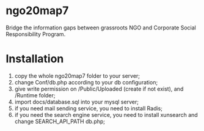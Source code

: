 ngo20map7
=========

Bridge the information gaps between grassroots NGO and Corporate Social Responsibility Program.

Installation
============

1. copy the whole ngo20map7 folder to your server;
2. change Conf/db.php according to your db configuration;
3. give write permission on /Public/Uploaded (create if not exist), and /Runtime folder;
4. import docs/database.sql into your mysql server;
5. if you need mail sending service, you need to install Radis;
6. if you need the search engine service, you need to install xunsearch and change SEARCH_API_PATH db.php;